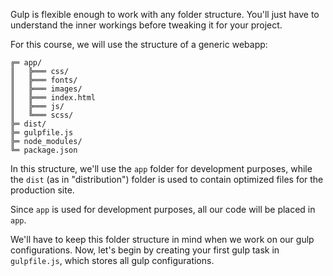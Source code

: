 Gulp is flexible enough to work with any folder structure. You'll just have to understand the inner workings before tweaking it for your project. 

For this course, we will use the structure of a generic webapp: 
​    
```
╔═ app/
║   ╠═══ css/
║   ╠═══ fonts/
║   ╠═══ images/ 
║   ╠═══ index.html
║   ╠═══ js/ 
║   ╚═══ scss/
╠═ dist/
╠═ gulpfile.js
╠═ node_modules/
╚═ package.json
```
In this structure, we'll use the `app` folder for development purposes, while the `dist` (as in "distribution") folder is used to contain optimized files for the production site. 

Since `app` is used for development purposes, all our code will be placed in `app`. 

We'll have to keep this folder structure in mind when we work on our gulp configurations. Now, let's begin by creating your first gulp task in `gulpfile.js`, which stores all gulp configurations. 
